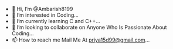 - 👋 Hi, I’m @Ambarish8199
- 👀 I’m interested in Coding...
- 🌱 I’m currently learning C and C++...
- 💞️ I’m looking to collaborate on Anyone Who Is Passionate About Coding...
- 📫 How to reach me Mail Me At priya15d99@gmail.com...

<!---
Ambarish8199/Ambarish8199 is a ✨ special ✨ repository because its `README.md` (this file) appears on your GitHub profile.
You can click the Preview link to take a look at your changes.
--->

